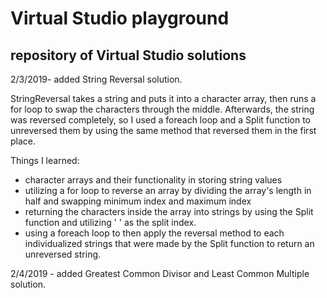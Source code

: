 # Virtual Studio playground

## repository of Virtual Studio solutions

2/3/2019- added String Reversal solution.

StringReversal takes a string and puts it into a character array, then runs a for loop to swap the characters through the middle. Afterwards, the string was reversed completely, so I used a foreach loop and a Split function to unreversed them by using the same method that reversed them in the first place.

Things I learned:
- character arrays and their functionality in storing string values
- utilizing a for loop to reverse an array by dividing the array's length in half and swapping minimum index and maximum index
- returning the characters inside the array into strings by using the Split function and utilizing ' ' as the split index.
- using a foreach loop to then apply the reversal method to each individualized strings that were made by the Split function to return an unreversed string.

2/4/2019 - added Greatest Common Divisor and Least Common Multiple solution.
